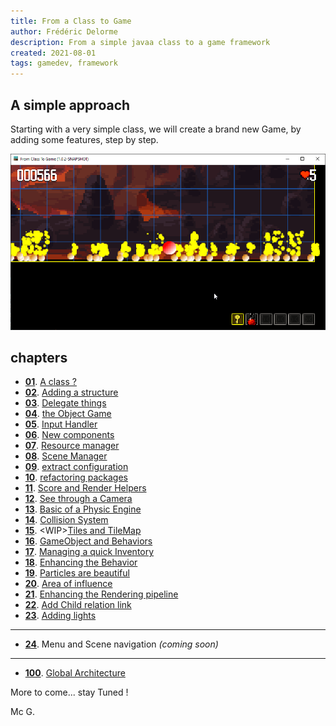 ```yaml
---
title: From a Class to Game
author: Frédéric Delorme
description: From a simple javaa class to a game framework
created: 2021-08-01
tags: gamedev, framework
---
```


## A simple approach

Starting with a very simple class, we will create a brand new Game, by adding some features, step by step.

![Screenshot of the current dev](images/capture-022.png "A Simple screen shot of the current sample code")

## chapters

- **[01](https://github.com/mcgivrer/fromClassToGame/tree/8e203b98a5db51c9b9586a6eaed6e5a0ee8ee0e2 "see github commit log")**.  [A class ?](chapters/01-a-class.md)
- **[02](https://github.com/mcgivrer/fromClassToGame/tree/7c621c4aaa11f327e8f7b83eedfbcff306bc606a "see github commit log")**. [Adding a structure](chapters/02-adding-a-structure-the-game-loop.md)
- **[03](https://github.com/mcgivrer/fromClassToGame/tree/6a337b8955f1a53730d2b2167b865c42ca955203 "see github commit log")**. [Delegate things](chapters/03-delegate-things.md)
- **[04](https://github.com/mcgivrer/fromClassToGame/tree/cece0b3c0dd1598289ef51e7eac309919c99e032 "see github commit log")**. [the Object Game](chapters/04-the-object-game.md)
- **[05](https://github.com/mcgivrer/fromClassToGame/tree/0ddb5d58073149f5454c3f682e94e38a5a4972a7 "see github commit log")**. [Input Handler](chapters/05-input-handler.md)
- **[06](https://github.com/mcgivrer/fromClassToGame/tree/521e07b81f059e17df41fe0b4ecfbdf93632eaef "see github commit log")**. [New components](chapters/06-new-components.md)
- **[07](https://github.com/mcgivrer/fromClassToGame/tree/c93d4f167e6499721ddf5403e33c5dd1b589e25c "see github commit log")**. [Resource manager](chapters/07-resource-manager.md)
- **[08](https://github.com/mcgivrer/fromClassToGame/tree/3f81e8d66d7cc597eefee80117a0194449168c66 "see github commit log")**. [Scene Manager](chapters/08-scene-manager.md)
- **[09](https://github.com/mcgivrer/fromClassToGame/tree/f9cd5ff878d635c01e8f5d65a74b9ef30624aeda "see github commit log")**. [extract configuration](chapters/09-extract-configuration.md)
- **[10](https://github.com/mcgivrer/fromClassToGame/tree/ "see github commit log")**. [refactoring packages](chapters/10-refactoring-packages.md)
- **[11](https://github.com/mcgivrer/fromClassToGame/tree/ "see github commit log")**. [Score and Render Helpers](chapters/11-score-and-renderer-helper.md)
- **[12](https://github.com/mcgivrer/fromClassToGame/tree/ "see github commit log")**. [See through a Camera](chapters/12-see-through-camera.md)
- **[13](https://github.com/mcgivrer/fromClassToGame/tree/ "see github commit log")**. [Basic of a Physic Engine](chapters/13-basic-physic-engine.md)
- **[14](https://github.com/mcgivrer/fromClassToGame/tree/ "see github commit log")**. [Collision System](chapters/14-collision-system.md)
- **[15](https://github.com/mcgivrer/fromClassToGame/tree/ "see github commit log")**. &lt;WIP&gt;[Tiles and TileMap](chapters/15-tile-and-tilemap.md)
- **[16](https://github.com/mcgivrer/fromClassToGame/tree/ "see github commit log")**. [GameObject and Behaviors](chapters/16-gameobject-and-behaviors.md)
- **[17](https://github.com/mcgivrer/fromClassToGame/tree/ "see github commit log")**. [Managing a quick Inventory](chapters/17-inventory.md)
- **[18](https://github.com/mcgivrer/fromClassToGame/tree/ "see github commit log")**. [Enhancing the Behavior](chapters/18-enhanced-behavior.md)
- **[19](https://github.com/mcgivrer/fromClassToGame/tree/ "see github commit log")**. [Particles are beautiful](chapters/19-particles-are-beautiful.md)
- **[20](https://github.com/mcgivrer/fromClassToGame/tree/ "see github commit log")**. [Area of influence](chapters/20-area-of-influence.md)
- **[21](https://github.com/mcgivrer/fromClassToGame/tree/ "see github commit log")**. [Enhancing the Rendering pipeline](chapters/21-enhancing-rendering-pipeline.md)
- **[22](https://github.com/mcgivrer/fromClassToGame/tree/ "see github commit log")**. [Add Child relation link](chapters/22-add-child-relation-link.md)
- **[23](https://github.com/mcgivrer/fromClassToGame/tree/ "see github commit log")**. [Adding lights](chapters/23-adding-lights.md)

----

- **[24](https://github.com/mcgivrer/fromClassToGame/tree/ "see github commit log")**. Menu and Scene navigation _(coming soon)_

----

- **[100](https://github.com/mcgivrer/fromClassToGame/tree/ "see github commit log")**. [Global Architecture](chapters/100-architecture.md)

More to come... stay Tuned !

Mc G.
